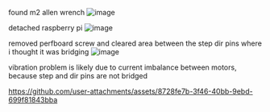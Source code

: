 found m2 allen wrench
![image](https://github.com/user-attachments/assets/254f4a36-3014-422e-82dd-88b0e3cd1e69)

detached raspberry pi
![image](https://github.com/user-attachments/assets/afb26c91-0254-4263-9f48-df89e85cc08e)

removed perfboard screw and cleared area between the step dir pins where i thought it was bridging
![image](https://github.com/user-attachments/assets/92a406de-853c-403b-8011-c9ad834a16a2)

vibration problem is likely due to current imbalance between motors, because step and dir pins are not bridged

https://github.com/user-attachments/assets/8728fe7b-3f46-40bb-9ebd-699f81843bba

